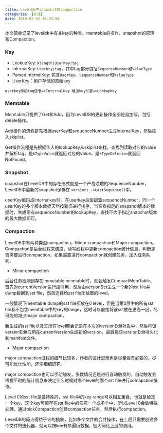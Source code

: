 ```yaml
---
title: LevelDB中snapshot和compaction
categories: [存储]
date: 2018-08-03 19:23:54
---
```


本文简单记录了leveldb中有关key的种类、memtable的操作、snapshot的原理和Compaction。

### Key

- LookupKey: `klength|UserKey|tag`
- InternalKey: `UserKey|tag`，其中tag部分包括`SequenceNumber`和`ValueType`
- ParsedInternalKey: 包含`UserKey`、`SequenceNumber`和`ValueType`
- UserKey：用户存储的原始key

`userkey添加tag信息=>InternalKey 增加key长度=>LookupKey`

### Memtable

Memtable只提供了Get和Add，因为LevelDB的更新操作全部是追加写，包括delete操作。

Add操作的流程是先根据userKey和sequenceNumber生成InternalKey，然后插入skiplist。

Get操作流程是先根据传入的lookupKey从skiplist查找，查找到读取对应的value并解析tag，是`kTypeValue`就返回对应的value，是`kTypeDeletion`就返回NotFound。

### Snapshot

snapshot在LevelDB中的存在形式就是一个严格递增的SequenceNumber，LevelDB中最新的snapshot保存在
`versions_->LastSequence()`中。

userKey编码成Internalkey时，在userkey后面跟着sequenceNumber，同一个userKey的多个版本数据天然按新旧进行排序，当查看指定的snapshot版本的数据时，生成带有sequenceNumber的lookupKey，查找不大于指定snapshot版本的最大数据即可。

### Compaction

LevelDB中有两种类型compaction，Minor compaction和Major compaction。Compaction是后台线程来调度，读写线程中更新compaction统计信息，判断是否需要进行compaction，如果需要进行compaction就创建任务，加入任务队列。

- Minor compaction

后台任务检测到存在immutable memtable时，就会触发CompactMemTable，首先对currentVersion进行加引用，然后由versionSet生成一个新的sst file并dump数据到sst file，然后选择给sst file所放置的level。

一般情况下memtable dump的sst file都放在0 level，但是当第0层中的所有sst file都不包含memtable中的key的range，这时可以直接将该sst放在更高一层，尽可能的减少major compaction。

新生成的sst file以及其所在level都会记录在本次的versionEdit对象中，然后将该versionEdit应用在currentVersion生成新的version，最后将该versionEdit持久化到manifest文件。

- Major compaction

major compaction过程的细节比较多，作者的设计思想也是尽量做有必要的，尽可能优化性能，还需细细研究。

major compaction也可以手动触发，多数情况还是进行自动触发的。自动触发会根据平时的统计信息来决定什么时候对哪个level的哪个sst file进行comapction操作。

Level 0的sst file是最特殊的，sst file中的key range可以相互重叠，也就是给定一个key，这个key可能存在sst file中的任意一个或多个中，所以Level 0会做特殊处理。通过pickCompaction创建compaction任务，然后执行compaction。

LevelDB的简洁得益于它的抽象，比如多个文件的合并操作，在上层只需要创建多个文件的迭代器，就可以按key有序遍历数据，极大简化上层的调用。
